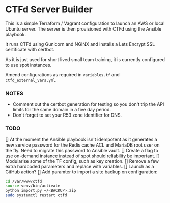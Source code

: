 # CTFd Server Builder

This is a simple Terraform / Vagrant configuration to launch an AWS or local Ubuntu server. The server is then provisioned with CTFd using the Ansible playbook.

It runs CTFd using Gunicorn and NGINX and installs a Lets Encrypt SSL certificate with certbot.

As it is just used for short lived small team training, it is currently configured to use spot instances.

Amend configurations as required in `variables.tf` and `ctfd_external_vars.yml`.

### NOTES
- Comment out the certbot generation for testing so you don't trip the API limits for the same domain in a five day period.
- Don't forget to set your R53 zone identifier for DNS.

### TODO 

[] At the moment the Ansible playbook isn't idempotent as it generates a new service password for the Redis cache ACL and MariaDB root user on the fly. Need to migrate this password to Ansible vault.
[] Create a flag to use on-demand instance instead of spot should reliability be important.
[] Modularise some of the TF config, such as key creation.
[] Remove a few extra hardcoded parameters and replace with variables.
[] Launch as a GitHub action?
[] Add paramter to import a site backup on configuration:
```bash
cd /var/www/ctfd
source venv/bin/activate
python import.py ~/<BACKUP>.zip
sudo systemctl restart ctfd
```
